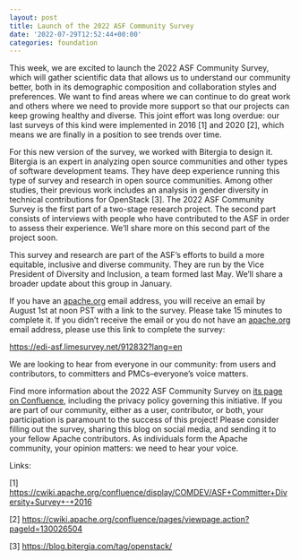 ```yaml
---
layout: post
title: Launch of the 2022 ASF Community Survey
date: '2022-07-29T12:52:44+00:00'
categories: foundation
---
```

<p>This week, we are excited to launch the 2022 ASF Community Survey, which will gather scientific data that allows us to understand our community better, both in its demographic composition and collaboration styles and preferences. We want to find areas where we can continue to do great work and others where we need to provide more support so that our projects can keep growing healthy and diverse. This joint effort was long overdue: our last surveys of this kind were implemented in 2016 [1] and 2020 [2], which means we are finally in a position to see trends over time.</p>
<p>For this new version of the survey, we worked with Bitergia to design it. Bitergia is an expert in analyzing open source communities and other types of software development teams. They have deep experience running this type of survey and research in open source communities. Among other studies, their previous work includes an analysis in gender diversity in technical contributions for OpenStack [3]. The 2022 ASF Community Survey is the first part of a two-stage research project. The second part consists of interviews with people who have contributed to the ASF in order to assess their experience. We’ll share more on this second part of the project soon.</p>
<p>This survey and research are part of the ASF’s efforts to build a more equitable, inclusive and diverse community. They are run by the Vice President of Diversity and Inclusion, a team formed last May. We’ll share a broader update about this group in January.</p>
<p>If you have an <a href="http://apache.org/">apache.org</a> email address, you will receive an email by August 1st at noon PST with a link to the survey. Please take 15 minutes to complete it. If you didn’t receive the email or you do not have an <a href="http://apache.org/">apache.org</a> email address, please use this link to complete the survey:&nbsp;</p>
<p><a href="https://edi-asf.limesurvey.net/912832?lang=en">https://edi-asf.limesurvey.net/912832?lang=en</a></p>
<p>We are looking to hear from everyone in our community: from users and contributors, to committers and PMCs–everyone’s voice matters.&nbsp;</p>
<p>Find more information about the 2022 ASF Community Survey on <a href="https://cwiki.apache.org/confluence/display/EDI/Survey+-+Launch+Plan">its page on Confluence</a>, including the privacy policy governing this initiative. If you are part of our community, either as a user, contributor, or both, your participation is paramount to the success of this project! Please consider filling out the survey, sharing this blog on social media, and sending it to your fellow Apache contributors. As individuals form the Apache community, your opinion matters: we need to hear your voice.</p>
<p>Links:</p>
<p>[1] <a href="https://cwiki.apache.org/confluence/display/COMDEV/ASF+Committer+Diversity+Survey+-+2016">https://cwiki.apache.org/confluence/display/COMDEV/ASF+Committer+Diversity+Survey+-+2016</a></p>
<p>[2] <a href="https://cwiki.apache.org/confluence/pages/viewpage.action?pageId=130026504">https://cwiki.apache.org/confluence/pages/viewpage.action?pageId=130026504</a></p>
<p>[3] <a href="https://blog.bitergia.com/tag/openstack/">https://blog.bitergia.com/tag/openstack/</a></p>
